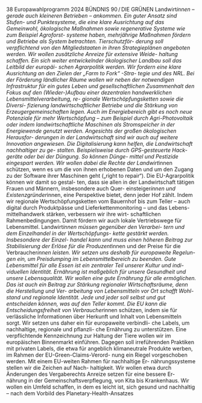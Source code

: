 38
Europawahlprogramm 2024
BÜNDNIS 90 / DIE GRÜNEN 
Landwirt*innen – gerade auch kleineren Betrieben 
– ankommen. Ein guter Ansatz sind Stufen- und 
Punktesysteme, die eine klare Ausrichtung auf 
das Gemeinwohl, ökologische Maßnahmen sowie 
regenerative Systeme wie zum Beispiel Agroforst-
systeme haben, mehrjährige Maßnahmen fördern 
und Betriebe als System betrachten. Tierschutzför-
derung soll verpflichtend von den Mitgliedstaaten 
in ihren Strategieplänen angeboten werden. Wir 
wollen zusätzliche Anreize für extensive Weide-
haltung schaffen. Ein sich weiter entwickelnder 
ökologischer Landbau soll das Leitbild der europäi-
schen Agrarpolitik werden. Wir fordern eine klare 
Ausrichtung an den Zielen der „Farm to Fork“
-Stra-
tegie und des NRL.
Bei der Förderung ländlicher Räume wollen wir 
neben der notwendigen Infrastruktur für ein gutes 
Leben und gesellschaftlichen Zusammenhalt den 
Fokus auf den (Wieder-)Aufbau einer dezentralen 
handwerklichen Lebensmittelverarbeitung, re-
gionale Wertschöpfungsketten sowie die Diversi-
fizierung landwirtschaftlicher Betriebe und die 
Stärkung von Erzeugergemeinschaften legen. Auch 
im Energiebereich gibt es noch neue Potenziale 
für mehr Wertschöpfung – zum Beispiel durch 
Agri-Photovoltaik oder indem landwirtschaftliche 
Maschinen als Stromspeicher in der Energiewende 
genutzt werden.
Angesichts der großen ökologischen Herausfor-
derungen in der Landwirtschaft sind wir auch auf 
weitere Innovation angewiesen. Die Digitalisierung 
kann helfen, die Landwirtschaft nachhaltiger zu ge-
stalten. Beispielsweise durch GPS-gesteuerte Hack-
geräte oder bei der Düngung. So können Dünge-
mittel und Pestizide eingespart werden. Wir wollen 
dabei die Rechte der Landwirt*innen schützen, 
wenn es um die von ihnen erhobenen Daten und 
um den Zugang zu der Software ihrer Maschinen 
geht („right to repair“).
Die EU-Agrarpolitik können wir damit so gestal-
ten, dass sie allen in der Landwirtschaft tätigen 
Frauen und Männern, insbesondere auch Quer-
einsteiger*innen und Existenzgründer*innen, eine 
Perspektive bietet, denn jeder Hof zählt. Indem wir 
regionale Wertschöpfungsketten vom Bauernhof 
bis zum Teller – auch digital durch Produktpässe 
und Lieferkettenmonitoring – und das Lebens-
mittelhandwerk stärken, verbessern wir ihre wirt-
schaftlichen Rahmenbedingungen. Damit fördern 
wir auch lokale Vertriebswege für Lebensmittel.
Landwirt*innen müssen gegenüber den Verarbei-
tern und dem Einzelhandel in der Wertschöpfungs-
kette gestärkt werden. Insbesondere der Einzel-
handel kann und muss einen höheren Beitrag zur 
Stabilisierung der Erlöse für die Produzent*innen 
und der Preise für die Verbraucher*innen leisten. 
Wir setzen uns deshalb für europaweite Regelun-
gen ein, um Preisdumping im Lebensmittelbereich 
zu beenden.
Gute Lebensmittel für alle
Essen ist ein zentraler Teil unserer Kultur und indi-
viduellen Identität. Ernährung ist maßgeblich für 
unsere Gesundheit und unsere Lebensqualität. Wir 
wollen eine gute Ernährung für alle ermöglichen. 
Das ist auch ein Beitrag zur Stärkung regionaler 
Wirtschaftsräume, denn die Herstellung und Ver-
arbeitung von Lebensmitteln vor Ort schafft Wohl-
stand und regionale Identität.
Jede und jeder soll selbst und gut entscheiden 
können, was auf den Teller kommt. Die EU kann 
die Entscheidungsfreiheit von Verbraucher*innen 
schützen, indem sie für verlässliche Informationen 
über Herkunft und Inhalt von Lebensmitteln sorgt. 
Wir setzen uns daher ein für europaweite verbindli-
che Labels, um nachhaltige, regionale und pflanzli-
che Ernährung zu unterstützen. Eine verpflichtende 
Kennzeichnung zur Haltung der Tiere wollen wir 
im europäischen Binnenmarkt einführen. Dagegen 
soll irreführenden Praktiken mit privaten Labels, 
die etwa für angeblich klimaneutrale Produkte 
werben, im Rahmen der EU-Green-Claims-Verord-
nung ein Riegel vorgeschoben werden.
Mit einem EU-weiten Rahmen für nachhaltige Er-
nährungssysteme stellen wir die Zeichen auf Nach-
haltigkeit. Wir wollen etwa durch Änderungen des 
Vergaberechts Anreize setzen für eine bessere Er-
nährung in der Gemeinschaftsverpflegung, von Kita 
bis Krankenhaus. Wir wollen ein Umfeld schaffen, 
in dem es leicht ist, sich gesund und nachhaltig – 
nach dem Vorbild des Planetary-Health-Ansatzes 
